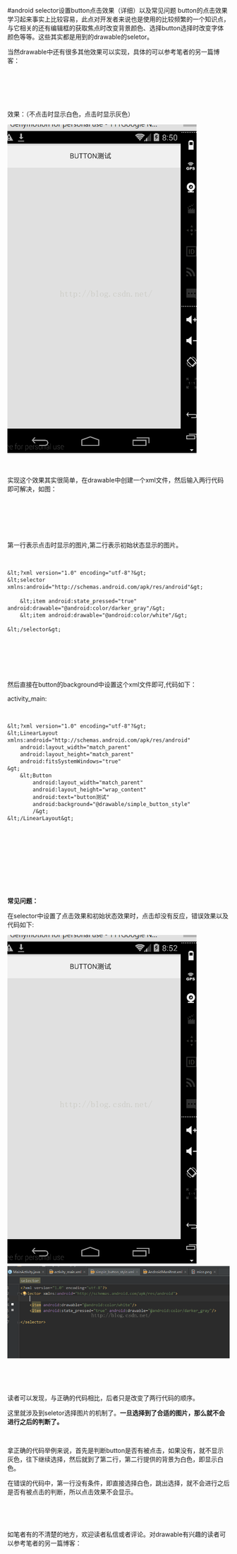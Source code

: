 #android  selector设置button点击效果（详细）以及常见问题
button的点击效果学习起来事实上比较容易，此点对开发者来说也是使用的比较频繁的一个知识点，与它相关的还有编辑框的获取焦点时改变背景颜色、选择button选择时改变字体颜色等等。这些其实都是用到的drawable的seletor。

当然drawable中还有很多其他效果可以实现，具体的可以参考笔者的另一篇博客：

# 

 

 

效果：（不点击时显示白色，点击时显示灰色）

<img alt="" class="has" src="https://raw.githubusercontent.com/Double2hao/xujiajia_blog/main/img/16210038842700.png">

 

实现这个效果其实很简单，在drawable中创建一个xml文件，然后输入两行代码即可解决，如图：

 

<img alt="" class="has" src="https://raw.githubusercontent.com/Double2hao/xujiajia_blog/main/img/16210038845692.png">

 

第一行表示点击时显示的图片,第二行表示初始状态显示的图片。

 

```
&lt;?xml version="1.0" encoding="utf-8"?&gt;
&lt;selector xmlns:android="http://schemas.android.com/apk/res/android"&gt;
    
    &lt;item android:state_pressed="true" android:drawable="@android:color/darker_gray"/&gt;
    &lt;item android:drawable="@android:color/white"/&gt;

&lt;/selector&gt;
```

 

<img alt="" class="has" src="https://raw.githubusercontent.com/Double2hao/xujiajia_blog/main/img/16210038845692.png">

 

然后直接在button的background中设置这个xml文件即可,代码如下：

activity_main:

 

```
&lt;?xml version="1.0" encoding="utf-8"?&gt;
&lt;LinearLayout xmlns:android="http://schemas.android.com/apk/res/android"
    android:layout_width="match_parent"
    android:layout_height="match_parent"
    android:fitsSystemWindows="true"
&gt;
    &lt;Button
        android:layout_width="match_parent"
        android:layout_height="wrap_content"
        android:text="button测试"
        android:background="@drawable/simple_button_style"
        /&gt;
&lt;/LinearLayout&gt;

```

 

 

 

 

 

**常见问题：**

在selector中设置了点击效果和初始状态效果时，点击却没有反应，错误效果以及代码如下:

<img alt="" class="has" src="https://raw.githubusercontent.com/Double2hao/xujiajia_blog/main/img/16210038845713.png">

<img alt="" class="has" src="https://raw.githubusercontent.com/Double2hao/xujiajia_blog/main/img/16210038846914.png">

 

 

读者可以发现，与正确的代码相比，后者只是改变了两行代码的顺序。

这里就涉及到seletor选择图片的机制了。**一旦选择到了合适的图片，那么就不会进行之后的判断了。**

 

拿正确的代码举例来说，首先是判断button是否有被点击，如果没有，就不显示灰色，往下继续选择，然后就到了第二行，第二行提供的背景为白色，即显示白色。

在错误的代码中，第一行没有条件，即直接选择白色，跳出选择，就不会进行之后是否有被点击的判断，所以点击效果不会显示。

 

 

如笔者有的不清楚的地方，欢迎读者私信或者评论。对drawable有兴趣的读者可以参考笔者的另一篇博客：